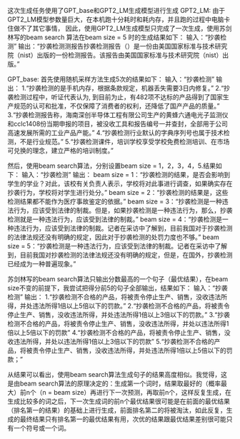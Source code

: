 这次生成任务使用了GPT_base和GPT2_LM生成模型进行生成
GPT2_LM:
由于GPT2_LM模型参数量巨大，在本机跑十分耗时和耗内存，并且跑的过程中电脑卡住做不了其它事情，
因此，使用GPT2_LM生成模型只完成了一次生成，使用苏剑林写的beam search 算法在beam size = 5
时的生成结果如下：
输入：“抄袭检测”
输出：“抄袭检测测报告抄袭检测报告（）是一份由美国国家标准与技术研究院（nist）出版的一份检测报告。该报告由美国国家标准与技术研究院（nist）出版。”

GPT_base:
首先使用随机采样方法生成5次的结果如下：
输入：“抄袭检测”
输出：
1.“抄袭检测的是手机内存，根据条款规定，机器丢失需要3日内修复。”
2.“抄袭检测过程中，听证代表认为, 到目前为止，有482项不达标的产品得到了国家生产规范的认可和批准，不仅保障了消费者的权利，还降低了国产产品的质量。”
3.“抄袭检测报告称，海南深创半导体工程有限公司生产的黄蜂六通电光子监测仪和cclc1408份当期申报的项目，被没收工具和报告编号一并查封，全部用于公司高速发展所需的工业产品产能。”
4.“抄袭检测行业默认的字典序列号也属于技术检测，不是行业规范。”
5.“抄袭检测课件，培训学校享受学校免费检测培训、在市场可兑换的理念，建立严格的培训制度。”

然后，使用beam search算法，分别设置beam size = 1，2，3，4，5.结果如下：
输入：“抄袭检测”
输出：
beam size = 1：“抄袭检测的结果，是否会影响到学生的学业？对此，该校有关负责人表示，学校将对此事进行调查，如果确实存在抄袭行为，学校将对学生进行处分。”
beam size = 2：“抄袭检测的结果是，这些检测结果都不能作为医疗事故鉴定的依据。”
beam size = 3：“抄袭检测是一种违法行为，应该受到法律的制裁。但是，如果抄袭检测是一种违法行为，那么，抄袭检测就是一种违法行为，应该受到法律的制裁。”
beam size = 4：“抄袭检测是一种违法行为，应该受到法律的制裁。记者在采访中了解到，目前我国对于抄袭检测的法律法规还没有明确的规定，因此对于抄袭检测的处罚力度也不够。”
beam size = 5：“抄袭检测是一种违法行为，应该受到法律的制裁。记者在采访中了解到，目前我国对抄袭检测的法律法规还没有明确的规定，但是，在国外，抄袭检测已经成为一种普遍现象。”

苏剑林写的beam search算法只输出分数最高的一个句子（最优结果），在beam size不变的前提下，我尝试把得分前5的句子全部输出，结果如下：
输入：“抄袭检测”
输出：
1.“抄袭检测不合格的产品，将被责令停止生产、销售，没收违法所得，并处违法所得1倍以上5倍以下的罚款。”
2.“抄袭检测不合格的产品，将被责令停止生产、销售，没收违法所得，并处违法所得1倍以上3倍以下的罚款。”
3.“抄袭检测不合格的产品，将被责令停止生产、销售，没收违法所得，并处以违法所得1倍以上5倍以下的罚款”
4.“抄袭检测不合格的产品，将被责令停止生产、销售，没收违法所得，并处以违法所得1倍以上3倍以下的罚款”
5.“抄袭检测不合格的产品，将被责令停止生产、销售，没收违法所得，并处违法所得1倍以上5倍以下的罚款；”

从结果可以看出，使用beam search算法生成句子的结果高度相似。我觉得，这是由beam search算法的原理决定的：生成第一个词时，结果取最好的（概率最大）前n个（n = beam size）再进行下一次预测，再取前n个，这样反复生成，在生成比较多的词之后，下一次生成词的前n个最优结果很可能是在前面的最优结果（排名第一的结果）的基础上进行生成，前面排名第二的将被淘汰，如此反复，生成的最终结果只有排名第一的最优结果有用，次优的结果跟最优结果差别很可能只有一个符号或一个词。

